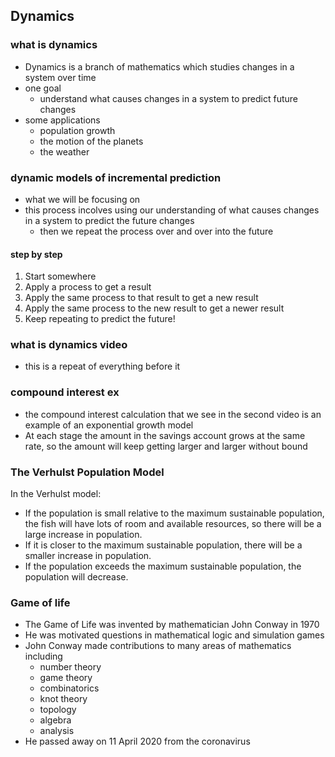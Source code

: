 ## Dynamics
### what is dynamics 
- Dynamics is a branch of mathematics which studies changes in a system over time
- one goal
  - understand what causes changes in a system to predict future changes
- some applications
  - population growth 
  - the motion of the planets 
  - the weather 

### dynamic models of incremental prediction
- what we will be focusing on 
- this process incolves using our understanding of what causes changes in a system to predict the future changes 
  - then we repeat the process over and over into the future 

#### step by step 
1. Start somewhere
1. Apply a process to get a result
1. Apply the same process to that result to get a new result
1. Apply the same process to the new result to get a newer result
1. Keep repeating to predict the future!

### what is dynamics video
- this is a repeat of everything before it 

### compound interest ex
- the compound interest calculation that we see in the second video is an example of an exponential growth model
- At each stage the amount in the savings account grows at the same rate, so the amount will keep getting larger and larger without bound

### The Verhulst Population Model

In the Verhulst model:
- If the population is small relative to the maximum sustainable population, the fish will have lots of room and available resources, so there will be a large increase in population.
- If it is closer to the maximum sustainable population, there will be a smaller increase in population.
- If the population exceeds the maximum sustainable population, the population will decrease.

### Game of life 
- The Game of Life was invented by mathematician John Conway in 1970
- He was motivated questions in mathematical logic and simulation games
- John Conway made contributions to many areas of mathematics including 
  - number theory
  - game theory
  - combinatorics
  - knot theory
  - topology
  - algebra
  - analysis
- He passed away on 11 April 2020 from the coronavirus

